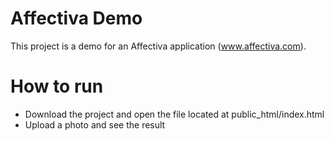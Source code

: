 # Affectiva Demo

This project is a demo for an Affectiva application (www.affectiva.com).

# How to run

- Download the project and open the file located at public_html/index.html
- Upload a photo and see the result
